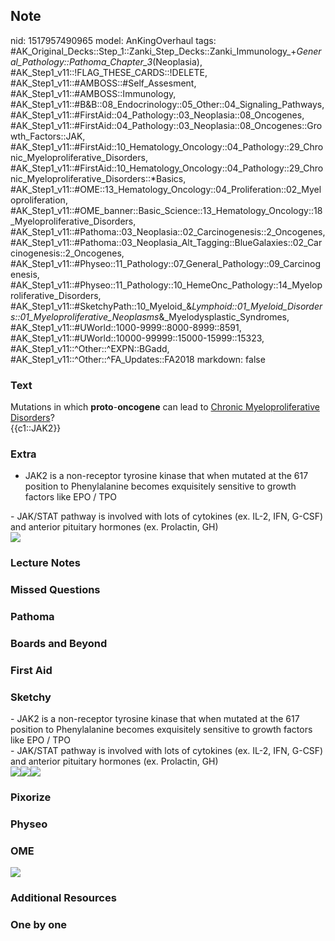 ## Note
nid: 1517957490965
model: AnKingOverhaul
tags: #AK_Original_Decks::Step_1::Zanki_Step_Decks::Zanki_Immunology_+_General_Pathology::Pathoma_Chapter_3_(Neoplasia), #AK_Step1_v11::!FLAG_THESE_CARDS::!DELETE, #AK_Step1_v11::#AMBOSS::#Self_Assesment, #AK_Step1_v11::#AMBOSS::Immunology, #AK_Step1_v11::#B&B::08_Endocrinology::05_Other::04_Signaling_Pathways, #AK_Step1_v11::#FirstAid::04_Pathology::03_Neoplasia::08_Oncogenes, #AK_Step1_v11::#FirstAid::04_Pathology::03_Neoplasia::08_Oncogenes::Growth_Factors::JAK, #AK_Step1_v11::#FirstAid::10_Hematology_Oncology::04_Pathology::29_Chronic_Myeloproliferative_Disorders, #AK_Step1_v11::#FirstAid::10_Hematology_Oncology::04_Pathology::29_Chronic_Myeloproliferative_Disorders::*Basics, #AK_Step1_v11::#OME::13_Hematology_Oncology::04_Proliferation::02_Myeloproliferation, #AK_Step1_v11::#OME_banner::Basic_Science::13_Hematology_Oncology::18_Myeloproliferative_Disorders, #AK_Step1_v11::#Pathoma::03_Neoplasia::02_Carcinogenesis::2_Oncogenes, #AK_Step1_v11::#Pathoma::03_Neoplasia_Alt_Tagging::BlueGalaxies::02_Carcinogenesis::2_Oncogenes, #AK_Step1_v11::#Physeo::11_Pathology::07_General_Pathology::09_Carcinogenesis, #AK_Step1_v11::#Physeo::11_Pathology::10_HemeOnc_Pathology::14_Myeloproliferative_Disorders, #AK_Step1_v11::#SketchyPath::10_Myeloid_&_Lymphoid::01_Myeloid_Disorders::01_Myeloproliferative_Neoplasms_&_Myelodysplastic_Syndromes, #AK_Step1_v11::#UWorld::1000-9999::8000-8999::8591, #AK_Step1_v11::#UWorld::10000-99999::15000-15999::15323, #AK_Step1_v11::^Other::^EXPN::BGadd, #AK_Step1_v11::^Other::^FA_Updates::FA2018
markdown: false

### Text
<div>
  Mutations in which <b>proto</b>-<b>oncogene</b> can lead to
  <u>Chronic Myeloproliferative Disorders</u>?
</div>
<div>
  <div>
    <div>
      {{c1::JAK2}}
    </div>
  </div>
</div>

### Extra
- JAK2 is a non-receptor tyrosine kinase that when mutated at the
617 position to Phenylalanine becomes exquisitely sensitive to
growth factors like EPO / TPO
<div>
  - JAK/STAT pathway is involved with lots of cytokines (ex. IL-2,
  IFN, G-CSF) and anterior pituitary hormones (ex. Prolactin, GH)
</div>
<div><img src="paste-17343077941249.jpg"></div>

### Lecture Notes


### Missed Questions


### Pathoma


### Boards and Beyond


### First Aid


### Sketchy
<div>
  - JAK2 is a non-receptor tyrosine kinase that when mutated at the
  617 position to Phenylalanine becomes exquisitely sensitive to
  growth factors like EPO / TPO
  <div>
    - JAK/STAT pathway is involved with lots of cytokines (ex.
    IL-2, IFN, G-CSF) and anterior pituitary hormones (ex.
    Prolactin, GH)
  </div>
</div><img src="JAK%202_1566160514431.jpg"><img src=
"Myeloid%20cell%20lines.jpg"><img src=
"Zoverall%20picture-ace238e13bfd46659e36c0f90d51636a940ebb34.JPG">

### Pixorize


### Physeo


### OME
<div class="ome-widget">
  <a href=
  "https://onlinemeded.org/spa/heme-onc/myeloproliferative-disorders/acquire?ref=anki">
  <img src="_OME_AnkiFlashcards_Lesson_2.png"></a>
</div>

### Additional Resources


### One by one


